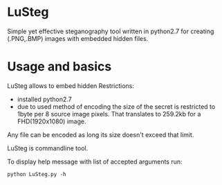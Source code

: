 LuSteg
======

Simple yet effective steganography tool written in python2.7 for creating (.PNG,.BMP) images with embedded hidden files.

Usage and basics
======

LuSteg allows to embed hidden 
Restrictions:
  - installed python2.7
  - due to used method of encoding the size of the secret is restricted to 1byte per 8 source image pixels.
  That translates to 259.2kb for a FHD(1920x1080) image.

Any file can be encoded as long its size doesn't exceed that limit.

LuSteg is commandline tool.

To display help message with list of accepted arguments run:

    python LuSteg.py -h

